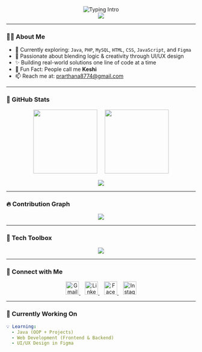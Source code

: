 
<!-- Header Section -->
<div align="center">
  <img src="https://readme-typing-svg.herokuapp.com?font=Fira+Code&weight=600&size=28&pause=1000&color=A93DCB&center=true&vCenter=true&width=900&lines=Hi+I'm+Prarthana+Karunasena!+👋;Also+known+as+Keshi+🦄;Aspiring+Software+Engineer+%7C+Web+Dev+%7C+UI%2FUX+Explorer;Turning+Ideas+into+Code+%F0%9F%92%A1" alt="Typing Intro" />
  <br />
  <img src="https://capsule-render.vercel.app/api?type=waving&color=gradient&text=Welcome%20to%20My%20World%20of%20Code%20💻&height=100&fontColor=ffffff&fontAlign=50&fontSize=24&animation=twinkling&customColorList=10,7,13,17" />
</div>

---

### 👩‍💻 About Me

- 🌱 Currently exploring: `Java`, `PHP`, `MySQL`, `HTML`, `CSS`, `JavaScript`, and `Figma`
- 🎨 Passionate about blending logic & creativity through UI/UX design
- ✨ Building real-world solutions one line of code at a time
- 🦄 Fun Fact: People call me **Keshi**
- 📫 Reach me at: [prarthana8774@gmail.com](mailto:prarthana8774@gmail.com)

---

### 🌟 GitHub Stats

<p align="center">
  <img src="https://github-readme-stats.vercel.app/api?username=Prarthana725&show_icons=true&theme=radical&count_private=true" height="170" />
  &nbsp;&nbsp;&nbsp;
  <img src="https://github-readme-streak-stats.herokuapp.com/?user=Prarthana725&theme=radical" height="170" />
</p>

<p align="center">
  <img src="https://github-readme-stats.vercel.app/api/top-langs/?username=Prarthana725&layout=compact&theme=radical" />
</p>

---

### 🔥 Contribution Graph

<p align="center">
  <img src="https://github-readme-activity-graph.cyclic.app/graph?username=Prarthana725&bg_color=0f172a&color=84cc16&line=22d3ee&point=ffffff&area=true&hide_border=true" />
</p>

---

### 🧰 Tech Toolbox

<p align="center">
  <img src="https://skillicons.dev/icons?i=html,css,js,php,mysql,java,figma,vscode,github,netbeans" />
</p>

---

### 💼 Connect with Me

<p align="center">
  <a href="mailto:prarthana8774@gmail.com" target="_blank" rel="noopener noreferrer">
    <img src="https://cdn.jsdelivr.net/gh/devicons/devicon/icons/google/google-original.svg" width="35" height="35" alt="Gmail" />
  </a>
  &nbsp;&nbsp;
  <a href="https://www.linkedin.com/in/prarthana-karunasena/" target="_blank" rel="noopener noreferrer">
    <img src="https://cdn.jsdelivr.net/gh/devicons/devicon/icons/linkedin/linkedin-original.svg" width="35" height="35" alt="LinkedIn" />
  </a>
  &nbsp;&nbsp;
  <a href="https://www.facebook.com/yourusername" target="_blank" rel="noopener noreferrer">
    <img src="https://cdn.jsdelivr.net/gh/devicons/devicon/icons/facebook/facebook-original.svg" width="35" height="35" alt="Facebook" />
  </a>
  &nbsp;&nbsp;
  <a href="https://www.instagram.com/yourusername" target="_blank" rel="noopener noreferrer">
    <img src="https://upload.wikimedia.org/wikipedia/commons/a/a5/Instagram_icon.png" width="35" height="35" alt="Instagram" />
  </a>
</p>

---

### 🔭 Currently Working On

```yaml
💡 Learning:
  - Java (OOP + Projects)
  - Web Development (Frontend & Backend)
  - UI/UX Design in Figma







